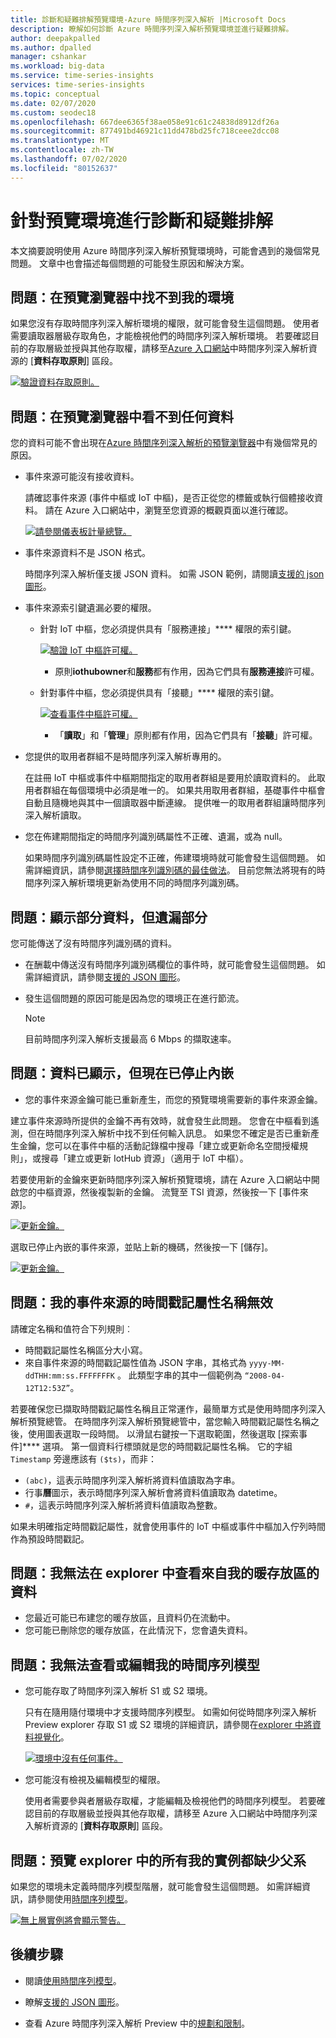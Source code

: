 ```yaml
---
title: 診斷和疑難排解預覽環境-Azure 時間序列深入解析 |Microsoft Docs
description: 瞭解如何診斷 Azure 時間序列深入解析預覽環境並進行疑難排解。
author: deepakpalled
ms.author: dpalled
manager: cshankar
ms.workload: big-data
ms.service: time-series-insights
services: time-series-insights
ms.topic: conceptual
ms.date: 02/07/2020
ms.custom: seodec18
ms.openlocfilehash: 667dee6365f38ae058e91c61c24838d8912df26a
ms.sourcegitcommit: 877491bd46921c11dd478bd25fc718ceee2dcc08
ms.translationtype: MT
ms.contentlocale: zh-TW
ms.lasthandoff: 07/02/2020
ms.locfileid: "80152637"
---
```

# <a name="diagnose-and-troubleshoot-a-preview-environment"></a>針對預覽環境進行診斷和疑難排解

本文摘要說明使用 Azure 時間序列深入解析預覽環境時，可能會遇到的幾個常見問題。 文章中也會描述每個問題的可能發生原因和解決方案。

## <a name="problem-i-cant-find-my-environment-in-the-preview-explorer"></a>問題：在預覽瀏覽器中找不到我的環境

如果您沒有存取時間序列深入解析環境的權限，就可能會發生這個問題。 使用者需要讀取器層級存取角色，才能檢視他們的時間序列深入解析環境。 若要確認目前的存取層級並授與其他存取權，請移至[Azure 入口網站](https://portal.azure.com/)中時間序列深入解析資源的 [**資料存取原則**] 區段。

  [![驗證資料存取原則。](media/preview-troubleshoot/verify-data-access-policies.png)](media/preview-troubleshoot/verify-data-access-policies.png#lightbox)

## <a name="problem-no-data-is-seen-in-the-preview-explorer"></a>問題：在預覽瀏覽器中看不到任何資料

您的資料可能不會出現在[Azure 時間序列深入解析的預覽瀏覽器](https://insights.timeseries.azure.com/preview)中有幾個常見的原因。

- 事件來源可能沒有接收資料。

    請確認事件來源 (事件中樞或 IoT 中樞)，是否正從您的標籤或執行個體接收資料。 請在 Azure 入口網站中，瀏覽至您資源的概觀頁面以進行確認。

    [![請參閱儀表板計量總覽。](media/preview-troubleshoot/verify-dashboard-metrics.png)](media/preview-troubleshoot/verify-dashboard-metrics.png#lightbox)

- 事件來源資料不是 JSON 格式。

    時間序列深入解析僅支援 JSON 資料。 如需 JSON 範例，請閱讀[支援的 json 圖形](./how-to-shape-query-json.md)。

- 事件來源索引鍵遺漏必要的權限。

  * 針對 IoT 中樞，您必須提供具有「服務連接」**** 權限的索引鍵。

    [![驗證 IoT 中樞許可權。](media/preview-troubleshoot/verify-correct-permissions.png)](media/preview-troubleshoot/verify-correct-permissions.png#lightbox)

    * 原則**iothubowner**和**服務**都有作用，因為它們具有**服務連接**許可權。

  * 針對事件中樞，您必須提供具有「接聽」**** 權限的索引鍵。
  
    [![查看事件中樞許可權。](media/preview-troubleshoot/verify-eh-permissions.png)](media/preview-troubleshoot/verify-eh-permissions.png#lightbox)

    * 「**讀取**」和「**管理**」原則都有作用，因為它們具有「**接聽**」許可權。

- 您提供的取用者群組不是時間序列深入解析專用的。

    在註冊 IoT 中樞或事件中樞期間指定的取用者群組是要用於讀取資料的。 此取用者群組在每個環境中必須是唯一的。 如果共用取用者群組，基礎事件中樞會自動且隨機地與其中一個讀取器中斷連線。 提供唯一的取用者群組讓時間序列深入解析讀取。

- 您在佈建期間指定的時間序列識別碼屬性不正確、遺漏，或為 null。

    如果時間序列識別碼屬性設定不正確，佈建環境時就可能會發生這個問題。 如需詳細資訊，請參閱[選擇時間序列識別碼的最佳做法](./time-series-insights-update-how-to-id.md)。 目前您無法將現有的時間序列深入解析環境更新為使用不同的時間序列識別碼。

## <a name="problem-some-data-shows-but-some-is-missing"></a>問題：顯示部分資料，但遺漏部分

您可能傳送了沒有時間序列識別碼的資料。

- 在酬載中傳送沒有時間序列識別碼欄位的事件時，就可能會發生這個問題。 如需詳細資訊，請參閱[支援的 JSON 圖形](./how-to-shape-query-json.md)。
- 發生這個問題的原因可能是因為您的環境正在進行節流。

    > [!NOTE]
    > 目前時間序列深入解析支援最高 6 Mbps 的擷取速率。

## <a name="problem-data-was-showing-but-now-ingestion-has-stopped"></a>問題：資料已顯示，但現在已停止內嵌

- 您的事件來源金鑰可能已重新產生，而您的預覽環境需要新的事件來源金鑰。

建立事件來源時所提供的金鑰不再有效時，就會發生此問題。 您會在中樞看到遙測，但在時間序列深入解析中找不到任何輸入訊息。 如果您不確定是否已重新產生金鑰，您可以在事件中樞的活動記錄檔中搜尋「建立或更新命名空間授權規則」，或搜尋「建立或更新 IotHub 資源」（適用于 IoT 中樞）。 

若要使用新的金鑰來更新時間序列深入解析預覽環境，請在 Azure 入口網站中開啟您的中樞資源，然後複製新的金鑰。 流覽至 TSI 資源，然後按一下 [事件來源]。 

   [![更新金鑰。](media/preview-troubleshoot/update-hub-key-step-1.png)](media/preview-troubleshoot/update-hub-key-step-1.png#lightbox)

選取已停止內嵌的事件來源，並貼上新的機碼，然後按一下 [儲存]。

   [![更新金鑰。](media/preview-troubleshoot/update-hub-key-step-2.png)](media/preview-troubleshoot/update-hub-key-step-2.png#lightbox)

## <a name="problem-my-event-sources-timestamp-property-name-doesnt-work"></a>問題：我的事件來源的時間戳記屬性名稱無效

請確定名稱和值符合下列規則︰

* 時間戳記屬性名稱區分大小寫。
* 來自事件來源的時間戳記屬性值為 JSON 字串，其格式為 `yyyy-MM-ddTHH:mm:ss.FFFFFFFK` 。 此類型字串的其中一個範例為 `“2008-04-12T12:53Z”`。

若要確保您已擷取時間戳記屬性名稱且正常運作，最簡單方式是使用時間序列深入解析預覽總管。 在時間序列深入解析預覽總管中，當您輸入時間戳記屬性名稱之後，使用圖表選取一段時間。 以滑鼠右鍵按一下選取範圍，然後選取 [探索事件]**** 選項。 第一個資料行標頭就是您的時間戳記屬性名稱。 它的字組 `Timestamp` 旁邊應該有 `($ts)`，而非：

* `(abc)`，這表示時間序列深入解析將資料值讀取為字串。
* 行事**曆**圖示，表示時間序列深入解析會將資料值讀取為 datetime。
* `#`，這表示時間序列深入解析將資料值讀取為整數。

如果未明確指定時間戳記屬性，就會使用事件的 IoT 中樞或事件中樞加入佇列時間作為預設時間戳記。

## <a name="problem-i-cant-view-data-from-my-warm-store-in-the-explorer"></a>問題：我無法在 explorer 中查看來自我的暖存放區的資料

- 您最近可能已布建您的暖存放區，且資料仍在流動中。
- 您可能已刪除您的暖存放區，在此情況下，您會遺失資料。

## <a name="problem-i-cant-view-or-edit-my-time-series-model"></a>問題：我無法查看或編輯我的時間序列模型

- 您可能存取了時間序列深入解析 S1 或 S2 環境。

   只有在隨用隨付環境中才支援時間序列模型。 如需如何從時間序列深入解析 Preview explorer 存取 S1 或 S2 環境的詳細資訊，請參閱在[explorer 中將資料視覺化](./time-series-insights-update-explorer.md)。

   [![環境中沒有任何事件。](media/preview-troubleshoot/troubleshoot-no-events.png)](media/preview-troubleshoot/troubleshoot-no-events.png#lightbox)

- 您可能沒有檢視及編輯模型的權限。

   使用者需要參與者層級存取權，才能編輯及檢視他們的時間序列模型。 若要確認目前的存取層級並授與其他存取權，請移至 Azure 入口網站中時間序列深入解析資源的 [**資料存取原則**] 區段。

## <a name="problem-all-my-instances-in-the-preview-explorer-lack-a-parent"></a>問題：預覽 explorer 中的所有我的實例都缺少父系

如果您的環境未定義時間序列模型階層，就可能會發生這個問題。 如需詳細資訊，請參閱使用[時間序列模型](./time-series-insights-update-how-to-tsm.md)。

  [![無上層實例將會顯示警告。](media/preview-troubleshoot/unparented-instances.png)](media/preview-troubleshoot/unparented-instances.png#lightbox)

## <a name="next-steps"></a>後續步驟

- 閱讀[使用時間序列模型](./time-series-insights-update-how-to-tsm.md)。

- 瞭解[支援的 JSON 圖形](./how-to-shape-query-json.md)。

- 查看 Azure 時間序列深入解析 Preview 中的[規劃和限制](./time-series-insights-update-plan.md)。
